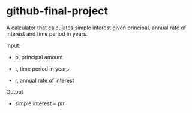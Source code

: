 # github-final-project

A calculator that calculates simple interest given principal, annual rate of interest and time period in years.

Input:

   - p, principal amount
   
   - t, time period in years
   
   - r, annual rate of interest
   
   
Output

   - simple interest = p*t*r
